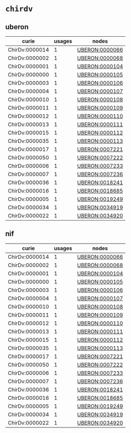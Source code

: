 # `chirdv`

## uberon

| curie          |   usages | nodes                                                           |
|----------------|----------|-----------------------------------------------------------------|
| ChirDv:0000014 |        1 | [UBERON:0000066](http://purl.obolibrary.org/obo/UBERON_0000066) |
| ChirDv:0000002 |        1 | [UBERON:0000068](http://purl.obolibrary.org/obo/UBERON_0000068) |
| ChirDv:0000001 |        1 | [UBERON:0000104](http://purl.obolibrary.org/obo/UBERON_0000104) |
| ChirDv:0000000 |        1 | [UBERON:0000105](http://purl.obolibrary.org/obo/UBERON_0000105) |
| ChirDv:0000003 |        1 | [UBERON:0000106](http://purl.obolibrary.org/obo/UBERON_0000106) |
| ChirDv:0000004 |        1 | [UBERON:0000107](http://purl.obolibrary.org/obo/UBERON_0000107) |
| ChirDv:0000010 |        1 | [UBERON:0000108](http://purl.obolibrary.org/obo/UBERON_0000108) |
| ChirDv:0000011 |        1 | [UBERON:0000109](http://purl.obolibrary.org/obo/UBERON_0000109) |
| ChirDv:0000012 |        1 | [UBERON:0000110](http://purl.obolibrary.org/obo/UBERON_0000110) |
| ChirDv:0000013 |        1 | [UBERON:0000111](http://purl.obolibrary.org/obo/UBERON_0000111) |
| ChirDv:0000015 |        1 | [UBERON:0000112](http://purl.obolibrary.org/obo/UBERON_0000112) |
| ChirDv:0000035 |        1 | [UBERON:0000113](http://purl.obolibrary.org/obo/UBERON_0000113) |
| ChirDv:0000017 |        1 | [UBERON:0007221](http://purl.obolibrary.org/obo/UBERON_0007221) |
| ChirDv:0000050 |        1 | [UBERON:0007222](http://purl.obolibrary.org/obo/UBERON_0007222) |
| ChirDv:0000006 |        1 | [UBERON:0007233](http://purl.obolibrary.org/obo/UBERON_0007233) |
| ChirDv:0000007 |        1 | [UBERON:0007236](http://purl.obolibrary.org/obo/UBERON_0007236) |
| ChirDv:0000036 |        1 | [UBERON:0018241](http://purl.obolibrary.org/obo/UBERON_0018241) |
| ChirDv:0000016 |        1 | [UBERON:0018685](http://purl.obolibrary.org/obo/UBERON_0018685) |
| ChirDv:0000005 |        1 | [UBERON:0019249](http://purl.obolibrary.org/obo/UBERON_0019249) |
| ChirDv:0000034 |        1 | [UBERON:0034919](http://purl.obolibrary.org/obo/UBERON_0034919) |
| ChirDv:0000022 |        1 | [UBERON:0034920](http://purl.obolibrary.org/obo/UBERON_0034920) |

## nif

| curie          |   usages | nodes                                                           |
|----------------|----------|-----------------------------------------------------------------|
| ChirDv:0000014 |        1 | [UBERON:0000066](http://purl.obolibrary.org/obo/UBERON_0000066) |
| ChirDv:0000002 |        1 | [UBERON:0000068](http://purl.obolibrary.org/obo/UBERON_0000068) |
| ChirDv:0000001 |        1 | [UBERON:0000104](http://purl.obolibrary.org/obo/UBERON_0000104) |
| ChirDv:0000000 |        1 | [UBERON:0000105](http://purl.obolibrary.org/obo/UBERON_0000105) |
| ChirDv:0000003 |        1 | [UBERON:0000106](http://purl.obolibrary.org/obo/UBERON_0000106) |
| ChirDv:0000004 |        1 | [UBERON:0000107](http://purl.obolibrary.org/obo/UBERON_0000107) |
| ChirDv:0000010 |        1 | [UBERON:0000108](http://purl.obolibrary.org/obo/UBERON_0000108) |
| ChirDv:0000011 |        1 | [UBERON:0000109](http://purl.obolibrary.org/obo/UBERON_0000109) |
| ChirDv:0000012 |        1 | [UBERON:0000110](http://purl.obolibrary.org/obo/UBERON_0000110) |
| ChirDv:0000013 |        1 | [UBERON:0000111](http://purl.obolibrary.org/obo/UBERON_0000111) |
| ChirDv:0000015 |        1 | [UBERON:0000112](http://purl.obolibrary.org/obo/UBERON_0000112) |
| ChirDv:0000035 |        1 | [UBERON:0000113](http://purl.obolibrary.org/obo/UBERON_0000113) |
| ChirDv:0000017 |        1 | [UBERON:0007221](http://purl.obolibrary.org/obo/UBERON_0007221) |
| ChirDv:0000050 |        1 | [UBERON:0007222](http://purl.obolibrary.org/obo/UBERON_0007222) |
| ChirDv:0000006 |        1 | [UBERON:0007233](http://purl.obolibrary.org/obo/UBERON_0007233) |
| ChirDv:0000007 |        1 | [UBERON:0007236](http://purl.obolibrary.org/obo/UBERON_0007236) |
| ChirDv:0000036 |        1 | [UBERON:0018241](http://purl.obolibrary.org/obo/UBERON_0018241) |
| ChirDv:0000016 |        1 | [UBERON:0018685](http://purl.obolibrary.org/obo/UBERON_0018685) |
| ChirDv:0000005 |        1 | [UBERON:0019249](http://purl.obolibrary.org/obo/UBERON_0019249) |
| ChirDv:0000034 |        1 | [UBERON:0034919](http://purl.obolibrary.org/obo/UBERON_0034919) |
| ChirDv:0000022 |        1 | [UBERON:0034920](http://purl.obolibrary.org/obo/UBERON_0034920) |

